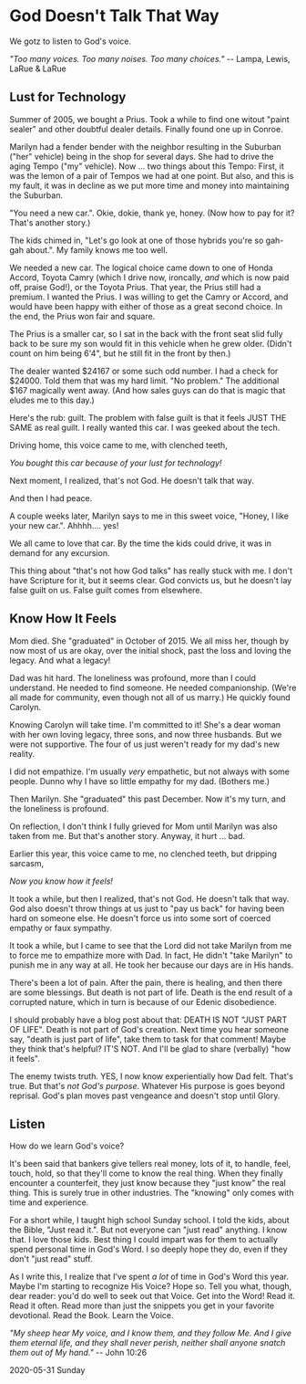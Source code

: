 # God Doesn't Talk That Way

We gotz to listen to God's voice.

*"Too many voices. Too many noises. Too many choices."* --
Lampa, Lewis, LaRue & LaRue

## Lust for Technology

Summer of 2005, we bought a Prius.
Took a while to find one witout "paint sealer" and other
doubtful dealer details. Finally found one up in Conroe.

Marilyn had a fender bender with the neighbor resulting in the Suburban
("her" vehicle) being in the shop for several days. She had to drive
the aging Tempo ("my" vehicle). Now ... two things about this Tempo:
First, it was the lemon of a pair of Tempos we had at one point.
But also, and this is my fault, it was in decline as we put more
time and money into maintaining the Suburban.

"You need a new car.".
Okie, dokie, thank ye, honey.
(Now how to pay for it? That's another story.)

The kids chimed in, "Let's go look at one of those hybrids
you're so gah-gah about.". My family knows me too well.

We needed a new car. The logical choice came down to one of Honda Accord,
Toyota Camry (which I drive now, ironcally, *and* which is now paid off,
praise God!), or the Toyota Prius. That year, the Prius still had a premium.
I wanted the Prius. I was willing to get the Camry or Accord, and would
have been happy with either of those as a great second choice.
In the end, the Prius won fair and square.

The Prius is a smaller car, so I sat in the back with the front seat
slid fully back to be sure my son would fit in this vehicle when he
grew older. (Didn't count on him being 6'4", but he still fit
in the front by then.)

The dealer wanted $24167 or some such odd number.
I had a check for $24000. Told them that was my hard limit.
"No problem." The additional $167 magically went away.
(And how sales guys can do that is magic that eludes me to this day.)

Here's the rub: guilt.
The problem with false guilt is that it feels JUST THE SAME
as real guilt. I really wanted this car. I was geeked about the tech.

Driving home, this voice came to me, with clenched teeth,

*You bought this car because of your lust for technology!*

Next moment, I realized, that's not God. He doesn't talk that way.

And then I had peace.

A couple weeks later, Marilyn says to me in this sweet voice,
"Honey, I like your new car.". Ahhhh.... yes!

We all came to love that car.
By the time the kids could drive, it was in demand for any excursion.

This thing about "that's not how God talks" has really stuck with me.
I don't have Scripture for it, but it seems clear. God convicts us,
but he doesn't lay false guilt on us. False guilt comes from elsewhere.

## Know How It Feels

Mom died.
She "graduated" in October of 2015.
We all miss her, though by now most of us are okay, over the
initial shock, past the loss and loving the legacy. And what a legacy!

Dad was hit hard.
The loneliness was profound, more than I could understand.
He needed to find someone. He needed companionship.
(We're all made for community, even though not all of us marry.)
He quickly found Carolyn.

Knowing Carolyn will take time. I'm committed to it!
She's a dear woman with her own loving legacy, three sons,
and now three husbands. But we were not supportive. The four of us
just weren't ready for my dad's new reality.

I did not empathize.
I'm usually *very* empathetic, but not always with some people.
Dunno why I have so little empathy for my dad. (Bothers me.)

Then Marilyn.
She "graduated" this past December.
Now it's my turn, and the loneliness is profound.

On reflection, I don't think I fully grieved for Mom until Marilyn was
also taken from me. But that's another story. Anyway, it hurt ... bad.

Earlier this year, this voice came to me, no clenched teeth,
but dripping sarcasm,

*Now you know how it feels!*

It took a while, but then I realized, that's not God.
He doesn't talk that way. God also doesn't throw things at us just to
"pay us back" for having been hard on someone else. He doesn't force us
into some sort of coerced empathy or faux sympathy.

It took a while, but I came to see that the Lord did not take Marilyn
from me to force me to empathize more with Dad. In fact, He didn't
"take Marilyn" to punish me in any way at all. He took her because
our days are in His hands.

There's been a lot of pain.
After the pain, there is healing, and then there are some blessings.
But death is not part of life. Death is the end result of a
corrupted nature, which in turn is because of our Edenic disobedience.

I should probably have a blog post about that:
DEATH IS NOT "JUST PART OF LIFE". Death is not part of God's creation.
Next time you hear someone say, "death is just part of life", take them
to task for that comment! Maybe they think that's helpful? IT'S NOT.
And I'll be glad to share (verbally) "how it feels".

The enemy twists truth.
YES, I now know experientially how Dad felt.
That's true. But that's *not God's purpose*.
Whatever His purpose is goes beyond reprisal.
God's plan moves past vengeance and doesn't stop until Glory.

## Listen

How do we learn God's voice?

It's been said that bankers give tellers real money, lots of it, to
handle, feel, touch, hold, so that they'll come to know the real thing.
When they finally encounter a counterfeit, they just know because they
"just know" the real thing. This is surely true in other industries.
The "knowing" only comes with time and experience.

For a short while, I taught high school Sunday school. I told the kids,
about the Bible, "Just read it.". But not everyone can "just read"
anything. I know that. I love those kids. Best thing I could impart
was for them to actually spend personal time in God's Word.
I so deeply hope they do, even if they don't "just read" stuff.

As I write this, I realize that I've spent *a lot* of time in God's Word
this year. Maybe I'm starting to recognize His Voice? Hope so. Tell you
what, though, dear reader: you'd do well to seek out that Voice.
Get into the Word! Read it. Read it often. Read more than just
the snippets you get in your favorite devotional. Read the Book.
Learn the Voice.

*"My sheep hear My voice, and I know them, and they follow Me.
And I give them eternal life, and they shall never perish,
neither shall anyone snatch them out of My hand."* -- John 10:26

2020-05-31 Sunday



